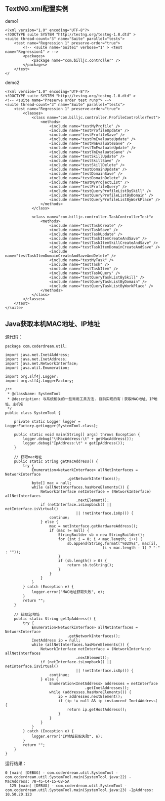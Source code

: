 


<span id= "20173801">TextNG.xml配置实例</span>
----------

demo1

	<?xml version="1.0" encoding="UTF-8"?>
	<!DOCTYPE suite SYSTEM "http://testng.org/testng-1.0.dtd" >
	<suite thread-count="3" name="Suite" parallel="tests">
		<test name="Regression 1" preserve-order="true">
			<!-- <suite name="Suite1" verbose="1" > <test name="Regression1" > -->
			<packages>
				<package name="com.billjc.controller" />
			</packages>
		</test>
	</


demo2

	<?xml version="1.0" encoding="UTF-8"?>
	<!DOCTYPE suite SYSTEM "http://testng.org/testng-1.0.dtd" >
	<!-- <suite name="Preserve order test runs"> -->
	<suite thread-count="3" name="Suite" parallel="tests">
		<test name="Regression 1" preserve-order="true">
			<classes>
				<class name="com.billjc.controller.ProfileControllerTest">
					<methods>
						<include name="testMyProfile" />
						<include name="testProfileUpdate" />
						<include name="testProfileSave" />
						<include name="testPmEvaluateUpdate" />
						<include name="testPmEvaluateSave" />
						<include name="testTmEvaluateUpdate" />
						<include name="testTmEvaluateSave" />
						<include name="testSkillUpdate" />
						<include name="testSkillSave" />
						<include name="testSkillDelete" />
						<include name="testDomainUpdate" />
						<include name="testDomainSave" />
						<include name="testDomainDelete" />
						<include name="testMyProjectList" />
						<include name="testProfileQuery" />
						<include name="testQueryProfileListBySkill" />
						<include name="testQueryProfileListByDomain" />
						<include name="testQueryProfileListByWorkPlace" />
					</methods>
				</class>
	
				<class name="com.billjc.controller.TaskControllerTest">
					<methods>
						<include name="testTaskCreate" />
						<include name="testTaskSave" />
						<include name="testTaskUpdate" />
						<include name="testTaskItemCreateAndSave" />
						<include name="testTaskItemSkillCreateAndSave" />
						<include name="testTaskItemDomainCreateAndSave" />
						<include name="testTaskItemDomainCreateAndSaveAndDelete" />
						<include name="testMyTask" />
						<include name="testTask" />
						<include name="testTaskItem" />
						<include name="testTaskQuery" />
						<include name="testQueryTaskListBySkill" />
						<include name="testQueryTaskListByDomain" />
						<include name="testQueryTaskListByWorkPlace" />
					</methods>
				</class>
			</classes>
		</test>
	</suite>




<span id= "20173802">Java获取本机MAC地址、IP地址</span>
----------

源代码：

	package com.coderdream.util;
	
	import java.net.Inet4Address;
	import java.net.InetAddress;
	import java.net.NetworkInterface;
	import java.util.Enumeration;
	
	import org.slf4j.Logger;
	import org.slf4j.LoggerFactory;
	
	/**
	 * @className: SystemTool
	 * @description: 与系统相关的一些常用工具方法. 目前实现的有：获取MAC地址、IP地址、主机名
	 */
	public class SystemTool {
	
		private static Logger logger = LoggerFactory.getLogger(SystemTool.class);
	
		public static void main(String[] args) throws Exception {
			logger.debug("\tMacAddress:\t" + getMacAddress());
			logger.debug("IpAddress:\t" + getIpAddress());
		}
	
		// 获取mac地址
		public static String getMacAddress() {
			try {
				Enumeration<NetworkInterface> allNetInterfaces = NetworkInterface
								.getNetworkInterfaces();
				byte[] mac = null;
				while (allNetInterfaces.hasMoreElements()) {
					NetworkInterface netInterface = (NetworkInterface) allNetInterfaces
									.nextElement();
					if (netInterface.isLoopback() || netInterface.isVirtual()
									|| !netInterface.isUp()) {
						continue;
					} else {
						mac = netInterface.getHardwareAddress();
						if (mac != null) {
							StringBuilder sb = new StringBuilder();
							for (int i = 0; i < mac.length; i++) {
								sb.append(String.format("%02X%s", mac[i],
												(i < mac.length - 1) ? "-" : ""));
							}
							if (sb.length() > 0) {
								return sb.toString();
							}
						}
					}
				}
			} catch (Exception e) {
				logger.error("MAC地址获取失败", e);
			}
			return "";
		}
	
		// 获取ip地址
		public static String getIpAddress() {
			try {
				Enumeration<NetworkInterface> allNetInterfaces = NetworkInterface
								.getNetworkInterfaces();
				InetAddress ip = null;
				while (allNetInterfaces.hasMoreElements()) {
					NetworkInterface netInterface = (NetworkInterface) allNetInterfaces
									.nextElement();
					if (netInterface.isLoopback() || netInterface.isVirtual()
									|| !netInterface.isUp()) {
						continue;
					} else {
						Enumeration<InetAddress> addresses = netInterface
										.getInetAddresses();
						while (addresses.hasMoreElements()) {
							ip = addresses.nextElement();
							if (ip != null && ip instanceof Inet4Address) {
								return ip.getHostAddress();
							}
						}
					}
				}
			} catch (Exception e) {
				logger.error("IP地址获取失败", e);
			}
			return "";
		}
	}


运行结果：

	0 [main] [DEBUG] - com.coderdream.util.SystemTool -com.coderdream.util.SystemTool.main(SystemTool.java:22) -	MacAddress:	78-45-C4-15-6B-5A
	  125 [main] [DEBUG] - com.coderdream.util.SystemTool -com.coderdream.util.SystemTool.main(SystemTool.java:23) -IpAddress:	10.50.20.123
  